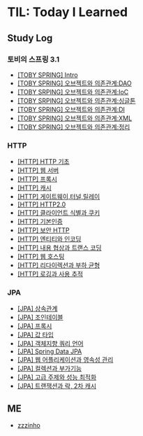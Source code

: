 # TIL:  Today I Learned
## Study Log
### 토비의 스프링 3.1
- [[TOBY SPRING] Intro](./TOBY_SPRING/intro.md)
- [[TOBY SPRING] 오브젝트와 의존관계:DAO](./TOBY_SPRING/ch1_1_DAO.md)
- [[TOBY SRPING] 오브젝트와 의존관계:IoC](./TOBY_SPRING/ch1_2_IoC.md)
- [[TOBY SRPING] 오브젝트와 의존관계:싱글톤](./TOBY_SPRING/ch1_3_Singleton.md)
- [[TOBY SPRING] 오브젝트와 의존관계:DI](./TOBY_SPRING/ch1_4_DI.md)
- [[TOBY SPRING] 오브젝트와 의존관계:XML](./TOBY_SPRING/ch1_5_XML.md)
- [[TOBY SPRING] 오브젝트와 의존관계:정리](./TOBY_SPRING/ch1_6_정리.md)

### HTTP 
- [[HTTP] HTTP 기초](./HTTP/HTTP_웹의_기초.md)
- [[HTTP] 웹 서버](./HTTP/웹_서버.md)
- [[HTTP] 프록시](./HTTP/프록시.md)
- [[HTTP] 캐시](./HTTP/캐시.md)
- [[HTTP] 게이트웨이,터널,릴레이](./HTTP/게이트웨이_터널_릴레이.md)
- [[HTTP] HTTP2.0](./HTTP/http_2_0.md)
- [[HTTP] 클라이언트 식별과 쿠키](./HTTP/클라이언트_식별과_쿠키.md)
- [[HTTP] 기본인증](./HTTP/기본인증.md)
- [[HTTP] 보안 HTTP](./HTTP/보안_HTTP.md)
- [[HTTP] 엔티티와 인코딩](./HTTP/엔티티와_인코딩.md)
- [[HTTP] 내용 협상과 트랜스 코딩](./HTTP/내용_협상과_트랜스_코딩.md)
- [[HTTP] 웹 호스팅](./HTTP/웹_호스팅.md)
- [[HTTP] 리다이렉션과 부하 균형](./HTTP/리다이렉션과_부하_균형.md)
- [[HTTP] 로깅과 사용 추적](./HTTP/로깅과_사용_추적.md)

### JPA
- [[JPA] 상속관계](./JPA/상속관계.md)
- [[JPA] 조인테이블](./JPA/조인%20테이블.md)
- [[JPA] 프록시](./JPA/프록시.md)
- [[JPA] 값 타입](./JPA/값_타입.md)
- [[JPA] 객체지향 쿼리 언어](./JPA/객체지향_쿼리_언어.md)
- [[JPA] Spring Data JPA](./JPA/Spring_Data_JPA.md)
- [[JPA] 웹 어플리케이션과 영속성 관리](./JPA/웹_앱과_영속성_관리.md)
- [[JPA] 컬렉션과 부가기능](./JPA/컬렉션과_부가기능.md)
- [[JPA] 고급 주제와 성능 최적화](./JPA/고급_주제와_성능_최적화.md)
- [[JPA] 트랜잭션과 락, 2차 캐시](./JPA/트랜잭션과_락_2차_캐시.md)

## ME
- [zzzinho](https://github.com/zzzinho)
